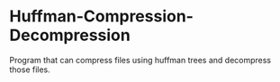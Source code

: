 # Huffman-Compression-Decompression
Program that can compress files using huffman trees and decompress those files.
